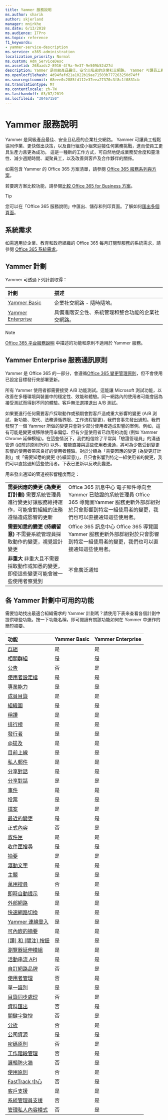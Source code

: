 ```yaml
---
title: Yammer 服務說明
ms.author: sharik
author: skjerland
manager: mnirkhe
ms.date: 6/13/2018
ms.audience: ITPro
ms.topic: reference
f1_keywords:
- yammer-service-description
ms.service: o365-administration
localization_priority: Normal
ms.custom: Adm_ServiceDesc
ms.assetid: 268aadc2-8916-4f9a-9e37-9e509b52d27d
description: Yammer 是同級產品最佳、安全且私密的企業社交網路。 Yammer 可讓員工輕鬆協同作業、更快做出決策，以及自行組成小組來迎接任何業務挑戰，進而使員工更具生產力且更為成功。 這是一種新的工作方式，可自然地促成業務契合度和靈活性、減少週期時間、凝聚員工，以及改善與客戶及合作夥伴的關係。
ms.openlocfilehash: 4d94fafd21a1022b19ae71503b777263250d74ff
ms.sourcegitcommit: 68eee0c2885fd112e37eea27370c3f8c1f0831cb
ms.translationtype: MT
ms.contentlocale: zh-TW
ms.lasthandoff: 03/07/2019
ms.locfileid: "30467150"
---
```

# <a name="yammer-service-description"></a>Yammer 服務說明

Yammer 是同級產品最佳、安全且私密的企業社交網路。 Yammer 可讓員工輕鬆協同作業、更快做出決策，以及自行組成小組來迎接任何業務挑戰，進而使員工更具生產力且更為成功。 這是一種新的工作方式，可自然地促成業務契合度和靈活性、減少週期時間、凝聚員工，以及改善與客戶及合作夥伴的關係。
  
如需包含 Yammer 的 Office 365 方案清單，請參閱 [Office 365 服務系列與方案](../office-365-platform-service-description/office-365-plan-options.md#office-365-service-families-and-plans)。
  
若要跨方案比較功能，請參閱[比較 Office 365 for Business 方案](http://go.microsoft.com/fwlink/?LinkID=799177&amp;clcid=0x409)。
  
> [!TIP]
> 您可以在「Office 365 服務說明」中匯出、儲存和列印頁面。了解如何[匯出多個頁面](https://go.microsoft.com/fwlink/?LinkId=403349)。 
  
## <a name="system-requirements"></a>系統需求

如需適用於企業、教育和政府組織的 Office 365 每月訂閱型服務的系統需求，請參閱 [Office 365 系統需求](https://products.office.com/office-system-requirements/#Office365forBEG)。
  
## <a name="yammer-plans"></a>Yammer 計劃

Yammer 可透過下列計劃取得：
  
|**計劃**|**描述**|
|:-----|:-----|
|[Yammer Basic](https://go.microsoft.com/fwlink/?LinkId=691112) <br/> |企業社交網路 - 隨時隨地。  <br/> |
|[Yammer Enterprise](https://go.microsoft.com/fwlink/?LinkId=691122) <br/> |具備進階安全性、系統管理和整合功能的企業社交網路。  <br/> |
   
> [!NOTE]
> [Office 365 平台服務說明](../office-365-platform-service-description/office-365-platform-service-description.md) 中描述的功能和原則不適用於 Yammer 服務。 
  
## <a name="yammer-enterprise-service-communications-policy"></a>Yammer Enterprise 服務通訊原則
<a name="YammerCommsPolicy"> </a>

Yammer 是 Office 365 的一部分，會遵循[Office 365 變更管理原則](https://blogs.office.com/2015/05/05/manage-change-and-stay-informed-in-office-365/)，但不會使用已設定目標發行來部署更新。 
  
所有 Yammer 使用者都需要接受 A/B 功能測試。這能讓 Microsoft 測試功能，以改善在多種環境與裝置中的穩定性、效能和體驗。同一網路內的使用者可能會因為接受測試而得到不同的體驗。客戶無法選擇退出 A/B 測試。
  
如果要進行任何需要客戶採取動作或預期會對客戶造成重大影響的變更 (A/B 測試、新功能、取代、法務遵循界限、工作流程變更)，我們會事先發出通知。我們發現了一個 Yammer 所做的變更只會對少部分使用者造成影響的案例。例如，這有可能是變更或移除使用率偏低、但有少量使用者已啟用的功能 (例如 Yammer Chrome 延伸模組)。在這些情況下，我們相信除了平常與「驗證管理員」的溝通管道 (如前述原則所列) 以外，若能直接與這些使用者溝通，將可為少數受到變更影響的使用者帶來良好的使用者體驗。對於分類為「需要因應的變更 (為變更訂計劃)」或「需要知悉的變更 (持續留意)」，且只會影響到特定一組使用者的變更，我們可以直接通知這些使用者。下表已更新以反映此變更。 
  
用來發出通知的管道視影響程度而定：
  
|||
|:-----|:-----|
|**需要因應的變更 (為變更訂計劃)**         需要系統管理員進行變更好讓服務維持運作，可能會對組織的法務遵循造成影響的更新  <br/> |Office 365 訊息中心 電子郵件導向至 Yammer 已驗證的系統管理員 Office 365 導覽圖Yammer 服務更新外部群組對於只會影響到特定一組使用者的變更，我們也可以直接通知這些使用者。 |
|**需要知悉的變更 (持續留意)**         不需要系統管理員採取動作的變更，視覺設計變更  <br/> |Office 365 訊息中心 Office 365 導覽圖Yammer 服務更新外部群組對於只會影響到特定一組使用者的變更，我們也可以直接通知這些使用者。 |
|**非重大**         非重大且不需要採取動作或知悉的變更，即使這些變更可能會被一些使用者察覺到  <br/> |不會廣泛通知 |
   
## <a name="feature-availability-across-yammer-plans"></a>各 Yammer 計劃中可用的功能
<a name="YammerCommsPolicy"> </a>

需要協助找出最適合組織需求的 Yammer 計劃嗎？請使用下表來查看各個計劃中提供哪些功能。按一下功能名稱，即可閱讀有關該功能如何在 Yammer 中運作的簡短摘要。
  
|**功能**|**Yammer Basic**|**Yammer Enterprise**|
|:-----|:-----|:-----|
|[群組](group-features-in-yammer.md#groups) <br/> | 是  <br/> |是  <br/> |
|[相關群組](group-features-in-yammer.md#related-groups) <br/> |是  <br/> |是  <br/> |
|[公告](group-features-in-yammer.md#announcements) <br/> |否  <br/> |是  <br/> |
|[使用者設定檔](profile-features-in-yammer.md#user-profiles) <br/> |是  <br/> |是  <br/> |
|[專業能力](profile-features-in-yammer.md#expertise) <br/> |是  <br/> |是  <br/> |
|[成員目錄](profile-features-in-yammer.md#member-directory) <br/> |是  <br/> |是  <br/> |
|[組織圖](profile-features-in-yammer.md#org-chart) <br/> |是  <br/> |是  <br/> |
|[稱讚](profile-features-in-yammer.md#praise) <br/> |是  <br/> |是  <br/> |
|[排行榜](profile-features-in-yammer.md#leaderboards) <br/> |是  <br/> |是  <br/> |
|[發行者](message-and-conversation-features-in-yammer.md#publisher) <br/> |是  <br/> |是  <br/> |
|[@提及](message-and-conversation-features-in-yammer.md#section) <br/> |是  <br/> |是  <br/> |
|[目前上線](message-and-conversation-features-in-yammer.md#online-now) <br/> |是  <br/> |是  <br/> |
|[私人郵件](message-and-conversation-features-in-yammer.md#private-messages) <br/> |是  <br/> |是  <br/> |
|[分享對話](message-and-conversation-features-in-yammer.md#share-conversations) <br/> |是  <br/> |是  <br/> |
|[分享對話](message-and-conversation-features-in-yammer.md#share-conversations) <br/> |是  <br/> |是  <br/> |
|[事件](message-and-conversation-features-in-yammer.md#events) <br/> |是  <br/> |是  <br/> |
|[投票](message-and-conversation-features-in-yammer.md#polls) <br/> |是  <br/> |是  <br/> |
|[檔案](document-collaboration-features-in-yammer.md#files) <br/> |是  <br/> |是  <br/> |
|[最近的變更](document-collaboration-features-in-yammer.md#recent-changes) <br/> |是  <br/> |是  <br/> |
|[正式內容](document-collaboration-features-in-yammer.md#official-content) <br/> |否  <br/> |是  <br/> |
|[收件匣](inbox-features-in-yammer.md#inbox) <br/> |是  <br/> |是  <br/> |
|[收件匣搜尋](inbox-features-in-yammer.md#inbox-search) <br/> |是  <br/> |是  <br/> |
|[摘要](discovery-features-in-yammer.md#feeds) <br/> |是  <br/> |是  <br/> |
|[滾動文字](discovery-features-in-yammer.md#ticker) <br/> |是  <br/> |是  <br/> |
|[主題](discovery-features-in-yammer.md#topics) <br/> |是  <br/> |是  <br/> |
|[萬用搜尋](discovery-features-in-yammer.md#universal-search) <br/> |否  <br/> |是  <br/> |
|[即時自動提示](discovery-features-in-yammer.md#instant-type-ahead) <br/> |是  <br/> |是  <br/> |
|[外部網路](external-network-features-in-yammer.md#external-networks) <br/> |是  <br/> |是  <br/> |
|[快速網路切換](external-network-features-in-yammer.md#fast-network-switching) <br/> |是  <br/> |是  <br/> |
|[Yammer 連線登入](yammer-platform-features.md#yammer-connect-login) <br/> |是  <br/> |是  <br/> |
|[可內嵌的摘要](yammer-platform-features.md#embeddable-feeds) <br/> |是  <br/> |是  <br/> |
|[[讚] 和 [關注] 按鈕](yammer-platform-features.md#like-and-follow-buttons) <br/> |是  <br/> |是  <br/> |
|[瀏覽器延伸模組](yammer-platform-features.md#browser-extension) <br/> |是  <br/> |是  <br/> |
|[活動串流 API](yammer-platform-features.md#activity-stream-api) <br/> |是  <br/> |是  <br/> |
|[自訂網路品牌](administration-and-security-features-in-yammer.md#custom-network-branding) <br/> |否  <br/> |是  <br/> |
|[使用者管理](administration-and-security-features-in-yammer.md#user-management) <br/> |否  <br/> |是  <br/> |
|[單一識別](administration-and-security-features-in-yammer.md#single-identity) <br/> |是  <br/> |是  <br/> |
|[目錄同步處理](administration-and-security-features-in-yammer.md#directory-synchronization) <br/> |否  <br/> |是  <br/> |
|[資料匯出](administration-and-security-features-in-yammer.md#data-export) <br/> |否  <br/> |是  <br/> |
|[關鍵字監控](administration-and-security-features-in-yammer.md#keyword-monitoring) <br/> |否  <br/> |是  <br/> |
|[分析](administration-and-security-features-in-yammer.md#analytics) <br/> |否  <br/> |是  <br/> |
|[公司資源](administration-and-security-features-in-yammer.md#company-resources) <br/> |是  <br/> |是  <br/> |
|[密碼原則](administration-and-security-features-in-yammer.md#password-policies) <br/> |否  <br/> |是  <br/> |
|[工作階段管理](administration-and-security-features-in-yammer.md#session-management) <br/> |否  <br/> |是  <br/> |
|[邏輯防火牆](administration-and-security-features-in-yammer.md#logical-firewall) <br/> |否  <br/> |是  <br/> |
|[使用原則](administration-and-security-features-in-yammer.md#usage-policy) <br/> |否  <br/> |是  <br/> |
|[FastTrack 中心](http://go.microsoft.com/fwlink/?LinkID=518597&amp;clcid=0x409) <br/> |否  <br/> |是  <br/> |
|[客戶支援](support-features-in-yammer.md#customer-support) <br/> |是  <br/> |是  <br/> |
|[系統管理員支援](support-features-in-yammer.md#administrator-support) <br/> |否  <br/> |是  <br/> |
|[管理私人內容模式](administration-and-security-features-in-yammer.md#admin-private-content-mode) <br/> |否  <br/> |是  <br/> |
   

